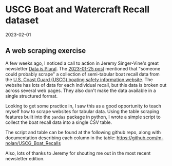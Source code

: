 # USCG Boat and Watercraft Recall dataset

2023-02-01

## A web scraping exercise
A few weeks ago, I noticed a call to action in Jeremy Singer-Vine's great newsletter [Data is Plural](https://www.data-is-plural.com/).
The [2023-01-25 post](https://www.data-is-plural.com/archive/2023-01-25-edition/) mentioned that "someone could probably scrape" a collection of semi-tabular boat recall data from the [U.S. Coast Guard (USCG) boating safety information website](https://uscgboating.org/). 
The website has lots of data for each individual recall, but this data is broken out across several web pages. 
They also don't make the data available in a single structured format.

Looking to get some practice in, I saw this as a good opportunity to teach myself how to scrape websites for tabular data.
Using the table scraping features built into the `pandas` package in python, I wrote a simple script to collect the boat recall data into a single CSV table.

The script and table can be found at the following github repo, along with documentation describing each column in the table: https://github.com/m-nolan/USCG_Boat_Recalls

Also, lots of thanks to Jeremy for shouting me out in the most recent newsletter edition.